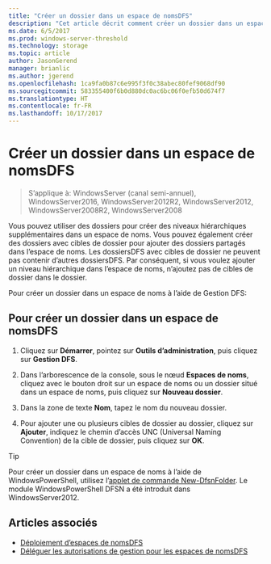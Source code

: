 ```yaml
---
title: "Créer un dossier dans un espace de nomsDFS"
description: "Cet article décrit comment créer un dossier dans un espace de nomsDFS."
ms.date: 6/5/2017
ms.prod: windows-server-threshold
ms.technology: storage
ms.topic: article
author: JasonGerend
manager: brianlic
ms.author: jgerend
ms.openlocfilehash: 1ca9fa0b87c6e995f3f0c38abec80fef9068df90
ms.sourcegitcommit: 583355400f6b0d880dc0ac6bc06f0efb50d674f7
ms.translationtype: HT
ms.contentlocale: fr-FR
ms.lasthandoff: 10/17/2017
---
```

# <a name="create-a-folder-in-a-dfs-namespace"></a>Créer un dossier dans un espace de nomsDFS

> S’applique à: WindowsServer (canal semi-annuel), WindowsServer2016, WindowsServer2012R2, WindowsServer2012, WindowsServer2008R2, WindowsServer2008

Vous pouvez utiliser des dossiers pour créer des niveaux hiérarchiques supplémentaires dans un espace de noms. Vous pouvez également créer des dossiers avec cibles de dossier pour ajouter des dossiers partagés dans l’espace de noms. Les dossiersDFS avec cibles de dossier ne peuvent pas contenir d’autres dossiersDFS. Par conséquent, si vous voulez ajouter un niveau hiérarchique dans l’espace de noms, n’ajoutez pas de cibles de dossier dans le dossier.

Pour créer un dossier dans un espace de noms à l’aide de Gestion DFS:

## <a name="to-create-a-folder-in-a-dfs-namespace"></a>Pour créer un dossier dans un espace de nomsDFS

1.  Cliquez sur **Démarrer**, pointez sur **Outils d’administration**, puis cliquez sur **Gestion DFS**.

2.  Dans l’arborescence de la console, sous le nœud **Espaces de noms**, cliquez avec le bouton droit sur un espace de noms ou un dossier situé dans un espace de noms, puis cliquez sur **Nouveau dossier**.

3.  Dans la zone de texte **Nom**, tapez le nom du nouveau dossier.

4.  Pour ajouter une ou plusieurs cibles de dossier au dossier, cliquez sur **Ajouter**, indiquez le chemin d’accès UNC (Universal Naming Convention) de la cible de dossier, puis cliquez sur **OK**.


> [!TIP]
> Pour créer un dossier dans un espace de noms à l’aide de WindowsPowerShell, utilisez l’[applet de commande New-DfsnFolder](https://docs.microsoft.com/powershell/module/dfsn/new-dfsnfolder). Le module WindowsPowerShell DFSN a été introduit dans WindowsServer2012.


## <a name="see-also"></a>Articles associés

-   [Déploiement d’espaces de nomsDFS](deploying-dfs-namespaces.md)
-   [Déléguer les autorisations de gestion pour les espaces de nomsDFS](delegate-management-permissions-for-dfs-namespaces.md)


